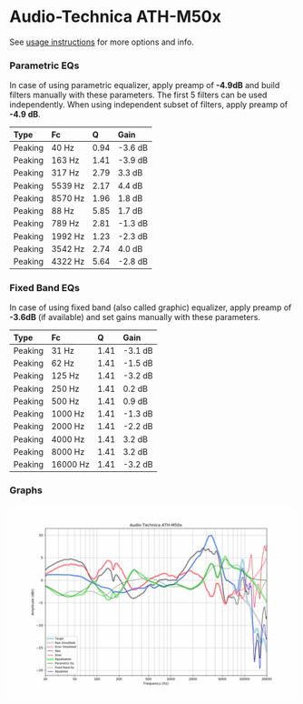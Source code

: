 # Audio-Technica ATH-M50x
See [usage instructions](https://github.com/jaakkopasanen/AutoEq#usage) for more options and info.

### Parametric EQs
In case of using parametric equalizer, apply preamp of **-4.9dB** and build filters manually
with these parameters. The first 5 filters can be used independently.
When using independent subset of filters, apply preamp of **-4.9 dB**.

| Type    | Fc      |    Q | Gain    |
|:--------|:--------|:-----|:--------|
| Peaking | 40 Hz   | 0.94 | -3.6 dB |
| Peaking | 163 Hz  | 1.41 | -3.9 dB |
| Peaking | 317 Hz  | 2.79 | 3.3 dB  |
| Peaking | 5539 Hz | 2.17 | 4.4 dB  |
| Peaking | 8570 Hz | 1.96 | 1.8 dB  |
| Peaking | 88 Hz   | 5.85 | 1.7 dB  |
| Peaking | 789 Hz  | 2.81 | -1.3 dB |
| Peaking | 1992 Hz | 1.23 | -2.3 dB |
| Peaking | 3542 Hz | 2.74 | 4.0 dB  |
| Peaking | 4322 Hz | 5.64 | -2.8 dB |

### Fixed Band EQs
In case of using fixed band (also called graphic) equalizer, apply preamp of **-3.6dB**
(if available) and set gains manually with these parameters.

| Type    | Fc       |    Q | Gain    |
|:--------|:---------|:-----|:--------|
| Peaking | 31 Hz    | 1.41 | -3.1 dB |
| Peaking | 62 Hz    | 1.41 | -1.5 dB |
| Peaking | 125 Hz   | 1.41 | -3.2 dB |
| Peaking | 250 Hz   | 1.41 | 0.2 dB  |
| Peaking | 500 Hz   | 1.41 | 0.9 dB  |
| Peaking | 1000 Hz  | 1.41 | -1.3 dB |
| Peaking | 2000 Hz  | 1.41 | -2.2 dB |
| Peaking | 4000 Hz  | 1.41 | 3.2 dB  |
| Peaking | 8000 Hz  | 1.41 | 3.2 dB  |
| Peaking | 16000 Hz | 1.41 | -3.2 dB |

### Graphs
![](./Audio-Technica%20ATH-M50x.png)